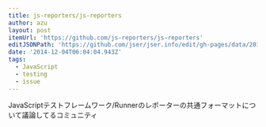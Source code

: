 ```yaml
---
title: js-reporters/js-reporters
author: azu
layout: post
itemUrl: 'https://github.com/js-reporters/js-reporters'
editJSONPath: 'https://github.com/jser/jser.info/edit/gh-pages/data/2014/12/index.json'
date: '2014-12-04T06:04:04.943Z'
tags:
  - JavaScript
  - testing
  - issue
---
```

JavaScriptテストフレームワーク/Runnerのレポーターの共通フォーマットについて議論してるコミュニティ
